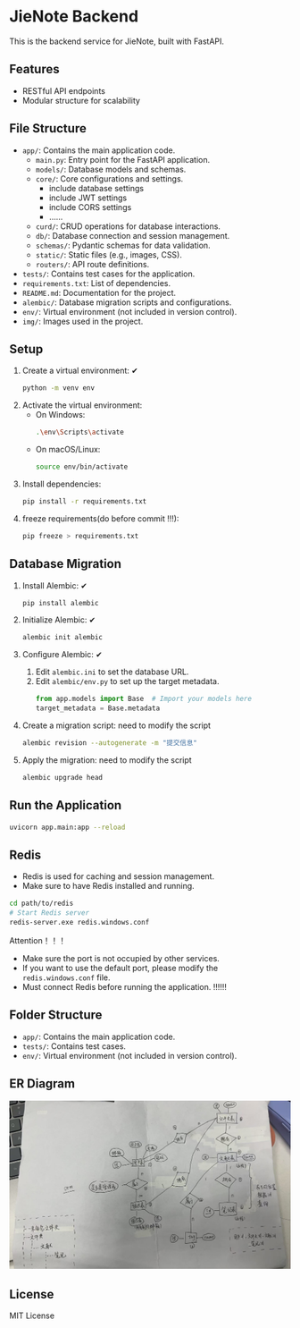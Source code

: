 # JieNote Backend

This is the backend service for JieNote, built with FastAPI.

## Features
- RESTful API endpoints
- Modular structure for scalability

## File Structure
- `app/`: Contains the main application code.
  - `main.py`: Entry point for the FastAPI application.
  - `models/`: Database models and schemas.
  - `core/`: Core configurations and settings.
    - include database settings
    - include JWT settings
    - include CORS settings
    - ……
  - `curd/`: CRUD operations for database interactions.
  - `db/`: Database connection and session management.
  - `schemas/`: Pydantic schemas for data validation.
  - `static/`: Static files (e.g., images, CSS).
  - `routers/`: API route definitions.
- `tests/`: Contains test cases for the application.
- `requirements.txt`: List of dependencies.
- `README.md`: Documentation for the project.
- `alembic/`: Database migration scripts and configurations.
- `env/`: Virtual environment (not included in version control).
- `img/`: Images used in the project.

## Setup
1. Create a virtual environment: ✔
   ```bash
   python -m venv env
   ```
2. Activate the virtual environment: 
   - On Windows:
     ```bash
     .\env\Scripts\activate
     ```
   - On macOS/Linux:
     ```bash
     source env/bin/activate
     ```
3. Install dependencies: 
   ```bash
   pip install -r requirements.txt
   ```
4. freeze requirements(do before commit !!!): 
   ```bash
   pip freeze > requirements.txt
   ```

## Database Migration
<!-- 数据库迁移使用alembic -->
1. Install Alembic: ✔
   ```bash
   pip install alembic
   ```
2. Initialize Alembic: ✔
   ```bash
   alembic init alembic
   ```
3. Configure Alembic: ✔

   1. Edit `alembic.ini` to set the database URL.
   2. Edit `alembic/env.py` to set up the target metadata. 
      ```python
      from app.models import Base  # Import your models here
      target_metadata = Base.metadata
      ```
4. Create a migration script: need to modify the script
   ```bash
   alembic revision --autogenerate -m "提交信息"
   ```
5. Apply the migration: need to modify the script
   ```bash
   alembic upgrade head
   ```


## Run the Application
```bash
uvicorn app.main:app --reload
```

## Redis
- Redis is used for caching and session management.
- Make sure to have Redis installed and running.

```bash
cd path/to/redis
# Start Redis server
redis-server.exe redis.windows.conf
```
Attention！！！
- Make sure the port is not occupied by other services.
- If you want to use the default port, please modify the `redis.windows.conf` file.
- Must connect Redis before running the application. ‼️‼️‼️
  

## Folder Structure
- `app/`: Contains the main application code.
- `tests/`: Contains test cases.
- `env/`: Virtual environment (not included in version control).



## ER Diagram
![ER Diagram](img/er_diagram.jpg)

## License
MIT License
